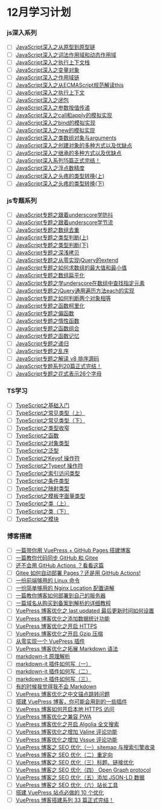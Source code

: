 

# 12月学习计划

### js深入系列

- [ ] [JavaScript深入之从原型到原型链](https://github.com/mqyqingfeng/Blog/issues/2)
- [ ] [JavaScript深入之词法作用域和动态作用域](https://github.com/mqyqingfeng/Blog/issues/3)
- [ ] [JavaScript深入之执行上下文栈](https://github.com/mqyqingfeng/Blog/issues/4)
- [ ] [JavaScript深入之变量对象](https://github.com/mqyqingfeng/Blog/issues/5)
- [ ] [JavaScript深入之作用域链](https://github.com/mqyqingfeng/Blog/issues/6)
- [ ] [JavaScript深入之从ECMAScript规范解读this](https://github.com/mqyqingfeng/Blog/issues/7)
- [ ] [JavaScript深入之执行上下文](https://github.com/mqyqingfeng/Blog/issues/8)
- [ ] [JavaScript深入之闭包](https://github.com/mqyqingfeng/Blog/issues/9)
- [ ] [JavaScript深入之参数按值传递](https://github.com/mqyqingfeng/Blog/issues/10)
- [ ] [JavaScript深入之call和apply的模拟实现](https://github.com/mqyqingfeng/Blog/issues/11)
- [ ] [JavaScript深入之bind的模拟实现](https://github.com/mqyqingfeng/Blog/issues/12)
- [ ] [JavaScript深入之new的模拟实现](https://github.com/mqyqingfeng/Blog/issues/13)
- [ ] [JavaScript深入之类数组对象与arguments](https://github.com/mqyqingfeng/Blog/issues/14)
- [ ] [JavaScript深入之创建对象的多种方式以及优缺点](https://github.com/mqyqingfeng/Blog/issues/15)
- [ ] [JavaScript深入之继承的多种方式以及优缺点](https://github.com/mqyqingfeng/Blog/issues/16)
- [ ] [JavaScript深入系列15篇正式完结！](https://github.com/mqyqingfeng/Blog/issues/17)
- [ ] [JavaScript深入之浮点数精度](https://github.com/mqyqingfeng/Blog/issues/155)
- [ ] [JavaScript深入之头疼的类型转换(上)](https://github.com/mqyqingfeng/Blog/issues/159)
- [ ] [JavaScript深入之头疼的类型转换(下)](https://github.com/mqyqingfeng/Blog/issues/164)

### js专题系列

- [ ] [JavaScript专题之跟着underscore学防抖](https://github.com/mqyqingfeng/Blog/issues/22)
- [ ] [JavaScript专题之跟着underscore学节流](https://github.com/mqyqingfeng/Blog/issues/26)
- [ ] [JavaScript专题之数组去重](https://github.com/mqyqingfeng/Blog/issues/27)
- [ ] [JavaScript专题之类型判断(上)](https://github.com/mqyqingfeng/Blog/issues/28)
- [ ] [JavaScript专题之类型判断(下)](https://github.com/mqyqingfeng/Blog/issues/30)
- [ ] [JavaScript专题之深浅拷贝](https://github.com/mqyqingfeng/Blog/issues/32)
- [ ] [JavaScript专题之从零实现jQuery的extend](https://github.com/mqyqingfeng/Blog/issues/33)
- [ ] [JavaScript专题之如何求数组的最大值和最小值](https://github.com/mqyqingfeng/Blog/issues/35)
- [ ] [JavaScript专题之数组扁平化](https://github.com/mqyqingfeng/Blog/issues/36)
- [ ] [JavaScript专题之学underscore在数组中查找指定元素](https://github.com/mqyqingfeng/Blog/issues/37)
- [ ] [JavaScript专题之jQuery通用遍历方法each的实现](https://github.com/mqyqingfeng/Blog/issues/40)
- [ ] [JavaScript专题之如何判断两个对象相等](https://github.com/mqyqingfeng/Blog/issues/41)
- [ ] [JavaScript专题之函数柯里化](https://github.com/mqyqingfeng/Blog/issues/42)
- [ ] [JavaScript专题之偏函数](https://github.com/mqyqingfeng/Blog/issues/43)
- [ ] [JavaScript专题之惰性函数](https://github.com/mqyqingfeng/Blog/issues/44)
- [ ] [JavaScript专题之函数组合](https://github.com/mqyqingfeng/Blog/issues/45)
- [ ] [JavaScript专题之函数记忆](https://github.com/mqyqingfeng/Blog/issues/46)
- [ ] [JavaScript专题之递归](https://github.com/mqyqingfeng/Blog/issues/49)
- [ ] [JavaScript专题之乱序](https://github.com/mqyqingfeng/Blog/issues/51)
- [ ] [JavaScript专题之解读 v8 排序源码](https://github.com/mqyqingfeng/Blog/issues/52)
- [ ] [JavaScript专题系列20篇正式完结！](https://github.com/mqyqingfeng/Blog/issues/53)
- [ ] [JavaScript专题之花式表示26个字母](https://github.com/mqyqingfeng/Blog/issues/166)

### TS学习

- [ ] [TypeScript之基础入门](https://github.com/mqyqingfeng/Blog/issues/227)
- [ ] [TypeScript之常见类型（上）](https://github.com/mqyqingfeng/Blog/issues/228)
- [ ] [TypeScript之常见类型（下）](https://github.com/mqyqingfeng/Blog/issues/229)
- [ ] [TypeScript之类型收窄](https://github.com/mqyqingfeng/Blog/issues/218)
- [ ] [TypeScript之函数](https://github.com/mqyqingfeng/Blog/issues/220)
- [ ] [TypeScript之对象类型](https://github.com/mqyqingfeng/Blog/issues/221)
- [ ] [TypeScript之泛型](https://github.com/mqyqingfeng/Blog/issues/222)
- [ ] [TypeScript之Keyof 操作符](https://github.com/mqyqingfeng/Blog/issues/223)
- [ ] [TypeScript之Typeof 操作符](https://github.com/mqyqingfeng/Blog/issues/224)
- [ ] [TypeScript之索引访问类型](https://github.com/mqyqingfeng/Blog/issues/225)
- [ ] [TypeScript之条件类型](https://github.com/mqyqingfeng/Blog/issues/226)
- [ ] [TypeScript之映射类型](https://github.com/mqyqingfeng/Blog/issues/230)
- [ ] [TypeScript之模板字面量类型](https://github.com/mqyqingfeng/Blog/issues/231)
- [ ] [TypeScript之类（上）](https://github.com/mqyqingfeng/Blog/issues/232)
- [ ] [TypeScript之类（下）](https://github.com/mqyqingfeng/Blog/issues/233)
- [ ] [TypeScript之模块](https://github.com/mqyqingfeng/Blog/issues/234)

### 博客搭建

- [ ] [一篇带你用 VuePress + GitHub Pages 搭建博客](https://github.com/mqyqingfeng/Blog/issues/235)
- [ ] [一篇教你代码同步 GitHub 和 Gitee](https://github.com/mqyqingfeng/Blog/issues/236)
- [ ] [还不会用 GitHub Actions ？看看这篇](https://github.com/mqyqingfeng/Blog/issues/237)
- [ ] [Gitee 如何自动部署 Pages？还是用 GitHub Actions!](https://github.com/mqyqingfeng/Blog/issues/238)
- [ ] [一份前端够用的 Linux 命令](https://github.com/mqyqingfeng/Blog/issues/239)
- [ ] [一份简单够用的 Nginx Location 配置讲解](https://github.com/mqyqingfeng/Blog/issues/242)
- [ ] [一篇教你博客如何部署到自己的服务器](https://github.com/mqyqingfeng/Blog/issues/243)
- [ ] [一篇域名从购买到备案到解析的详细教程](https://github.com/mqyqingfeng/Blog/issues/247)
- [ ] [VuePress 博客优化之 last updated 最后更新时间如何设置](https://github.com/mqyqingfeng/Blog/issues/244)
- [ ] [VuePress 博客优化之添加数据统计功能](https://github.com/mqyqingfeng/Blog/issues/245)
- [ ] [VuePress 博客优化之开启 HTTPS](https://github.com/mqyqingfeng/Blog/issues/246)
- [ ] [VuePress 博客优化之开启 Gzip 压缩](https://github.com/mqyqingfeng/Blog/issues/248)
- [ ] [从零实现一个 VuePress 插件](https://github.com/mqyqingfeng/Blog/issues/250)
- [ ] [VuePress 博客优化之拓展 Markdown 语法](https://github.com/mqyqingfeng/Blog/issues/251)
- [ ] [markdown-it 原理解析](https://github.com/mqyqingfeng/Blog/issues/252)
- [ ] [markdown-it 插件如何写（一）](https://github.com/mqyqingfeng/Blog/issues/253)
- [ ] [markdown-it 插件如何写（二）](https://github.com/mqyqingfeng/Blog/issues/254)
- [ ] [markdown-it 插件如何写（三）](https://github.com/mqyqingfeng/Blog/issues/255)
- [ ] [有的时候我觉得我不会 Markdown](https://github.com/mqyqingfeng/Blog/issues/256)
- [ ] [VuePress 博客优化之中文锚点跳转问题](https://github.com/mqyqingfeng/Blog/issues/259)
- [ ] [搭建 VuePress 博客，你可能会用到的一些插件](https://github.com/mqyqingfeng/Blog/issues/261)
- [ ] [VuePress 博客如何开启本地 HTTPS 访问](https://github.com/mqyqingfeng/Blog/issues/262)
- [ ] [VuePress 博客优化之兼容 PWA](https://github.com/mqyqingfeng/Blog/issues/263)
- [ ] [VuePress 博客优化之开启 Algolia 全文搜索](https://github.com/mqyqingfeng/Blog/issues/267)
- [ ] [VuePress 博客优化之增加 Valine 评论功能](https://github.com/mqyqingfeng/Blog/issues/268)
- [ ] [VuePress 博客优化之增加 Vssue 评论功能](https://github.com/mqyqingfeng/Blog/issues/270)
- [ ] [VuePress 博客之 SEO 优化（一）sitemap 与搜索引擎收录](https://github.com/mqyqingfeng/Blog/issues/272)
- [ ] [VuePress 博客之 SEO 优化（二）重定向](https://github.com/mqyqingfeng/Blog/issues/273)
- [ ] [VuePress 博客之 SEO 优化（三）标题、链接优化](https://github.com/mqyqingfeng/Blog/issues/274)
- [ ] [VuePress 博客之 SEO 优化（四） Open Graph protocol](https://github.com/mqyqingfeng/Blog/issues/275)
- [ ] [VuePress 博客之 SEO 优化（五）添加 JSON-LD 数据](https://github.com/mqyqingfeng/Blog/issues/276)
- [ ] [VuePress 博客之 SEO 优化（六）站长工具](https://github.com/mqyqingfeng/Blog/issues/277)
- [ ] [搭建 VuePress 站点必做的 10 个优化](https://github.com/mqyqingfeng/Blog/issues/278)
- [ ] [VuePress 博客搭建系列 33 篇正式完结！](https://github.com/mqyqingfeng/Blog/issues/279)